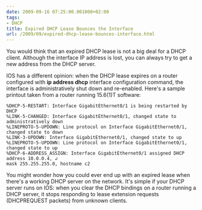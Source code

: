 ```yaml
---
date: 2009-09-16 07:25:00.001000+02:00
tags:
- DHCP
title: Expired DHCP Lease Bounces the Interface
url: /2009/09/expired-dhcp-lease-bounces-interface.html
---
```

You would think that an expired DHCP lease is not a big deal for a DHCP client. Although the interface IP address is lost, you can always try to get a new address from the DHCP server.

IOS has a different opinion: when the DHCP lease expires on a router configured with **ip address dhcp** interface configuration command, the interface is administratively shut down and re-enabled. Here's a sample printout taken from a router running 15.6(1)T software:
<!--more-->
``` {.code}
%DHCP-5-RESTART: Interface GigabitEthernet0/1 is being restarted by DHCP
%LINK-5-CHANGED: Interface GigabitEthernet0/1, changed state to administratively down
%LINEPROTO-5-UPDOWN: Line protocol on Interface GigabitEthernet0/1, changed state to down
%LINK-3-UPDOWN: Interface GigabitEthernet0/1, changed state to up
%LINEPROTO-5-UPDOWN: Line protocol on Interface GigabitEthernet0/1, changed state to up
%DHCP-6-ADDRESS_ASSIGN: Interface GigabitEthernet0/1 assigned DHCP address 10.0.0.4, ↲
mask 255.255.255.0, hostname c2
```

You might wonder how you could ever end up with an expired lease when there's a working DHCP server on the network. It's simple if your DHCP server runs on IOS: when you clear the DHCP bindings on a router running a DHCP server, it stops responding to lease extension requests (DHCPREQUEST packets) from unknown clients.
